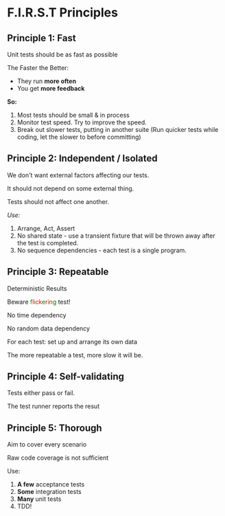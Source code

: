 # **F.I.R.S.T Principles**

## Principle 1: Fast

Unit tests should be as fast as possible

The Faster the Better:

* They run **more often**
* You get **more feedback**

**So:**

1. Most tests should be small & in process
2. Monitor test speed. Try to improve the speed.
3. Break out slower tests, putting in another suite (Run quicker tests while coding, let the slower to before committing)

## Principle 2: Independent / Isolated

We don't want external factors affecting our tests.

It should not depend on some external thing.

Tests should not affect one another.

*Use:*

1. Arrange, Act, Assert
2. No shared state - use a transient fixture that will be thrown away after the test is completed.
3. No sequence dependencies - each test is a single program.

## Principle 3: Repeatable

Deterministic Results

Beware <span style="color:green">f</span><span style="color:red">l</span><span style="color:green">i</span><span style="color:red">ck</span><span style="color:green">e</span><span style="color:red">r</span><span style="color:green">i</span><span style="color:red">n</span><span style="color:green">g</span> test!

No time dependency

No random data dependency

For each test: set up and arrange its own data

The more repeatable a test, more slow it will be.

## Principle 4: Self-validating

Tests either pass or fail.

The test runner reports the resut

## Principle 5: Thorough

Aim to cover every scenario

Raw code coverage is not sufficient

Use:

1. **A few** acceptance tests
2. **Some** integration tests
3. **Many** unit tests
4. TDD!
